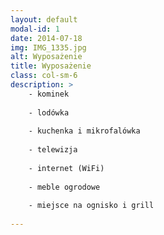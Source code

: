```yaml
---
layout: default
modal-id: 1
date: 2014-07-18
img: IMG_1335.jpg
alt: Wyposażenie
title: Wyposażenie
class: col-sm-6
description: >
    - kominek
    
    - lodówka
    
    - kuchenka i mikrofalówka
    
    - telewizja
    
    - internet (WiFi)
    
    - meble ogrodowe
    
    - miejsce na ognisko i grill
    
---
```

